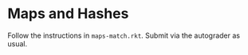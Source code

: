 # Maps and Hashes

Follow the instructions in `maps-match.rkt`. Submit via the autograder
as usual.

